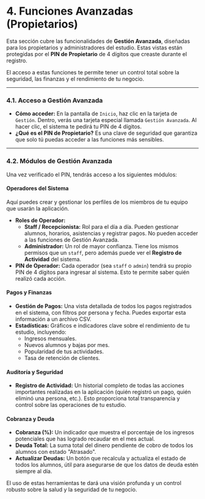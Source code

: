# 4. Funciones Avanzadas (Propietarios)

Esta sección cubre las funcionalidades de **Gestión Avanzada**, diseñadas para los propietarios y administradores del estudio. Estas vistas están protegidas por el **PIN de Propietario** de 4 dígitos que creaste durante el registro.

El acceso a estas funciones te permite tener un control total sobre la seguridad, las finanzas y el rendimiento de tu negocio.

---

### 4.1. Acceso a Gestión Avanzada

*   **Cómo acceder:** En la pantalla de `Inicio`, haz clic en la tarjeta de `Gestión`. Dentro, verás una tarjeta especial llamada `Gestión Avanzada`. Al hacer clic, el sistema te pedirá tu PIN de 4 dígitos.
*   **¿Qué es el PIN de Propietario?** Es una clave de seguridad que garantiza que solo tú puedas acceder a las funciones más sensibles.

---

### 4.2. Módulos de Gestión Avanzada

Una vez verificado el PIN, tendrás acceso a los siguientes módulos:

#### **Operadores del Sistema**
Aquí puedes crear y gestionar los perfiles de los miembros de tu equipo que usarán la aplicación.

*   **Roles de Operador:**
    *   **Staff / Recepcionista:** Rol para el día a día. Pueden gestionar alumnos, horarios, asistencias y registrar pagos. No pueden acceder a las funciones de Gestión Avanzada.
    *   **Administrador:** Un rol de mayor confianza. Tiene los mismos permisos que un `staff`, pero además puede ver el **Registro de Actividad** del sistema.
*   **PIN de Operador:** Cada operador (sea `staff` o `admin`) tendrá su propio PIN de 4 dígitos para ingresar al sistema. Esto te permite saber quién realizó cada acción.

#### **Pagos y Finanzas**
*   **Gestión de Pagos:** Una vista detallada de todos los pagos registrados en el sistema, con filtros por persona y fecha. Puedes exportar esta información a un archivo CSV.
*   **Estadísticas:** Gráficos e indicadores clave sobre el rendimiento de tu estudio, incluyendo:
    *   Ingresos mensuales.
    *   Nuevos alumnos y bajas por mes.
    *   Popularidad de tus actividades.
    *   Tasa de retención de clientes.

#### **Auditoría y Seguridad**
*   **Registro de Actividad:** Un historial completo de todas las acciones importantes realizadas en la aplicación (quién registró un pago, quién eliminó una persona, etc.). Esto proporciona total transparencia y control sobre las operaciones de tu estudio.

#### **Cobranza y Deuda**
*   **Cobranza (%):** Un indicador que muestra el porcentaje de los ingresos potenciales que has logrado recaudar en el mes actual.
*   **Deuda Total:** La suma total del dinero pendiente de cobro de todos los alumnos con estado "Atrasado".
*   **Actualizar Deudas:** Un botón que recalcula y actualiza el estado de todos los alumnos, útil para asegurarse de que los datos de deuda estén siempre al día.

El uso de estas herramientas te dará una visión profunda y un control robusto sobre la salud y la seguridad de tu negocio.
